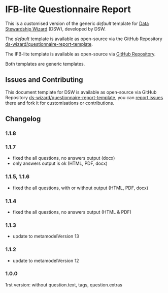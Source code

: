 # IFB-lite Questionnaire Report

This is a customised version of the 
generic *default* template for [Data Stewardship Wizard](https://ds-wizard.org) (DSW), developed by DSW.


The  *default* template is available as open-source 
via the GitHub Repository [ds-wizard/questionnaire-report-template](https://github.com/ds-wizard/questionnaire-report-template). <br>

The IFB-lite template  is available as open-source 
via [GitHub Repository](https://github.com/froggypaule/questionnaire-report-template).

Both templates are generic templates.

## Issues and Contributing

This document template for DSW is available as open-source via GitHub Repository [ds-wizard/questionnaire-report-template](https://github.com/ds-wizard/questionnaire-report-template), you can [report issues](https://github.com/ds-wizard/questionnaire-report-template/issues) there and fork it for customisations or contributions.

## Changelog

### 1.1.8



### 1.1.7

- fixed the all questions, no answers output (docx)
- only answers output is ok (HTML, PDF, docx)

### 1.1.5, 1.1.6

- fixed the all questions, with or without output (HTML, PDF, docx)

### 1.1.4

- fixed the all questions, no answers output (HTML & PDF)


### 1.1.3

- update to metamodelVersion 13


### 1.1.2
    
- update to metamodelVersion 12

### 1.0.0

1rst version: without question.text, tags, question.extras
